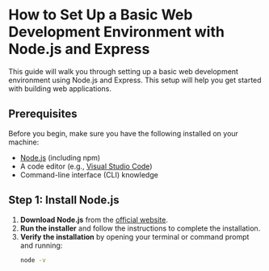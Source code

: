 # How to Set Up a Basic Web Development Environment with Node.js and Express

This guide will walk you through setting up a basic web development environment using Node.js and Express. This setup will help you get started with building web applications.

## Prerequisites

Before you begin, make sure you have the following installed on your machine:

- [Node.js](https://nodejs.org/) (including npm)
- A code editor (e.g., [Visual Studio Code](https://code.visualstudio.com/))
- Command-line interface (CLI) knowledge

## Step 1: Install Node.js

1. **Download Node.js** from the [official website](https://nodejs.org/).
2. **Run the installer** and follow the instructions to complete the installation.
3. **Verify the installation** by opening your terminal or command prompt and running:
   ```bash
   node -v
